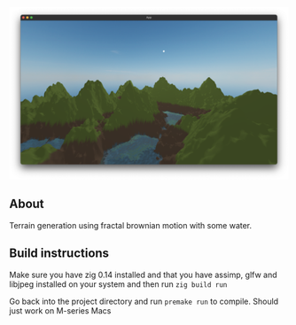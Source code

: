 ![alt text](https://github.com/Hassan-Ibrahim-1/terrain/blob/master/demo-image/demo.png)

## About
Terrain generation using fractal brownian motion with some water.

## Build instructions
Make sure you have zig 0.14 installed and that you have assimp, glfw and libjpeg installed on your system
and then run
`zig build run`

Go back into the project directory and run `premake run` to compile. Should just work on M-series Macs
